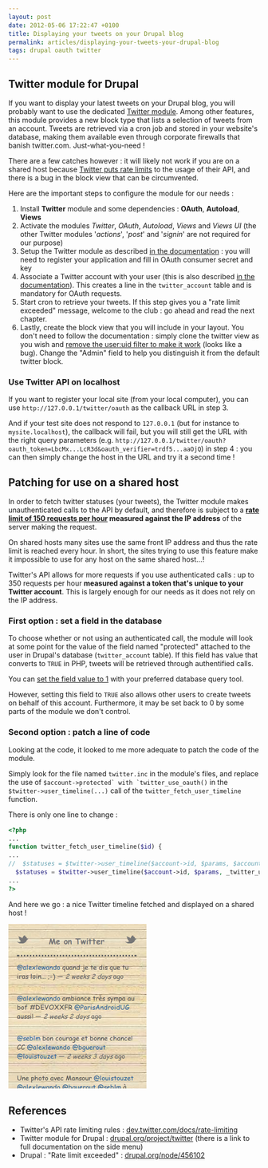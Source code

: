 ```yaml
---
layout: post
date: 2012-05-06 17:22:47 +0100
title: Displaying your tweets on your Drupal blog
permalink: articles/displaying-your-tweets-your-drupal-blog
tags: drupal oauth twitter
---
```

## Twitter module for Drupal

If you want to display your latest tweets on your Drupal blog, you will probably want to use the dedicated [Twitter module](http://drupal.org/project/twitter). Among other features, this module provides a new block type that lists a selection of tweets from an account. Tweets are retrieved via a cron job and stored in your website's database, making them available even through corporate firewalls that banish twitter.com. Just-what-you-need !

There are a few catches however : it will likely not work if you are on a shared host because [Twitter puts rate limits](https://dev.twitter.com/docs/rate-limiting) to the usage of their API, and there is a bug in the block view that can be circumvented.

Here are the important steps to configure the module for our needs :

1. Install **Twitter** module and some dependencies : **OAuth**, **Autoload**, **Views**
2. Activate the modules *Twitter*, *OAuth*, *Autoload*, *Views* and *Views UI* (the other Twitter modules '*actions*', '*post*' and '*signin*' are not required for our purpose)
3. Setup the Twitter module as described [in the documentation](http://drupal.org/node/1226204) : you will need to register your application and fill in OAuth consumer secret and key
4. Associate a Twitter account with your user (this is also described [in the documentation](http://drupal.org/node/1253026)). This creates a line in the `twitter_account` table and is mandatory for OAuth requests.
5. Start cron to retrieve your tweets. If this step gives you a "rate limit exceeded" message, welcome to the club : go ahead and read the next chapter.
6. Lastly, create the block view that you will include in your layout. You don't need to follow the documentation : simply clone the twitter view as you wish and [remove the user:uid filter to make it work](http://drupal.org/node/1253026#comment-5917528) (looks like a bug). Change the "Admin" field to help you distinguish it from the default twitter block.


### Use Twitter API on localhost

If you want to register your local site (from your local computer), you can use `http://127.0.0.1/twitter/oauth` as the callback URL in step 3.

And if your test site does not respond to `127.0.0.1` (but for instance to `mysite.localhost`), the callback will fail, but you will still get the URL with the right query parameters (e.g. `http://127.0.0.1/twitter/oauth?oauth_token=LbcMx...LcR3d&oauth_verifier=trdf5...aaOjQ`) in step 4 : you can then simply change the host in the URL and try it a second time !

## Patching for use on a shared host

In order to fetch twitter statuses (your tweets), the Twitter module makes unauthenticated calls to the API by default, and therefore is subject to a **[rate limit of 150 requests per hour](https://dev.twitter.com/docs/rate-limiting#rest) measured against the IP address** of the server making the request.

On shared hosts many sites use the same front IP address and thus the rate limit is reached every hour. In short, the sites trying to use this feature make it impossible to use for any host on the same shared host...!

Twitter's API allows for more requests if you use authenticated calls : up to 350 requests per hour **measured against a token that's unique to your Twitter account**. This is largely enough for our needs as it does not rely on the IP address.

### First option : set a field in the database

To choose whether or not using an authenticated call, the module will look at some point for the value of the field named "protected" attached to the user in Drupal's database (`twitter_account` table). If this field has value that converts to `TRUE` in PHP, tweets will be retrieved through authentified calls.

You can [set the field value to 1](http://drupal.org/node/1358308#comment-5644266) with your preferred database query tool.

However, setting this field to `TRUE` also allows other users to create tweets on behalf of this account. Furthermore, it may be set back to 0 by some parts of the module we don't control.

### Second option : patch a line of code

Looking at the code, it looked to me more adequate to patch the code of the module.

Simply look for the file named `twitter.inc` in the module's files, and replace the use of ``$account->protected` with `twitter_use_oauth()`` in the ``$twitter->user_timeline(...)`` call of the `twitter_fetch_user_timeline` function.

There is only one line to change :

```php
<?php
...
function twitter_fetch_user_timeline($id) {
...
//  $statuses = $twitter->user_timeline($account->id, $params, $account->protected);
  $statuses = $twitter->user_timeline($account->id, $params, _twitter_use_oauth());
...
?>
```

And here we go : a nice Twitter timeline fetched and displayed on a shared host !

![Sample site tweets block](/assets/blog/sites_tweets.png)


## References

- Twitter's API rate limiting rules : [dev.twitter.com/docs/rate-limiting](https://dev.twitter.com/docs/rate-limiting)
- Twitter module for Drupal : [drupal.org/project/twitter](http://drupal.org/project/twitter) (there is a link to full documentation on the side menu)
- Drupal : "Rate limit exceeded" : [drupal.org/node/456102](http://drupal.org/node/456102)
